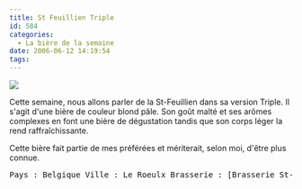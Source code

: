 ```yaml
---
title: St Feuillien Triple
id: 584
categories:
  - La bière de la semaine
date: 2006-06-12 14:19:54
tags:
---
```


![](/images/biere_de_la_semaine/st_feuillien_triple.jpg)

Cette semaine, nous allons parler de la St-Feuillien dans sa version Triple. Il s'agit d'une bière de couleur blond pâle. Son goût malté et ses arômes complexes en font une bière de dégustation tandis que son corps léger la rend raffraîchissante.

Cette bière fait partie de mes préférées et mériterait, selon moi, d'être plus connue.
 <pre>Pays : Belgique Ville : Le Roeulx Brasserie : [Brasserie St-Feuillien](http://www.st-feuillien.com/) Type : Bière triple Taux d'alcool : 8,5% Fermentation : Haute</pre>